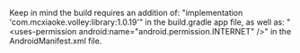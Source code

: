 
Keep in mind the build requires an addition of: "implementation 'com.mcxiaoke.volley:library:1.0.19'"
in the build.gradle app file, as well as: "\<uses-permission android:name="android.permission.INTERNET" />"
in the AndroidManifest.xml file.
